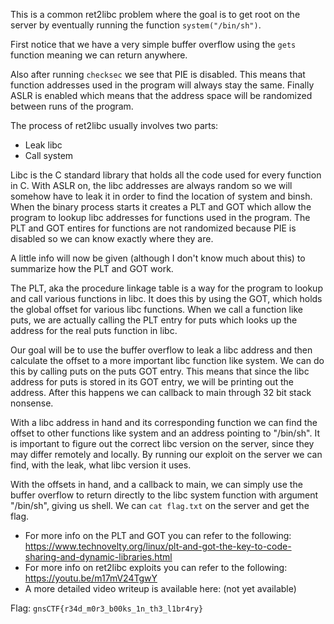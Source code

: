 This is a common ret2libc problem where the goal is to get root on the server by eventually running the function `system("/bin/sh")`.

First notice that we have a very simple buffer overflow using the `gets` function meaning we can return anywhere.

Also after running `checksec` we see that PIE is disabled. This means that function addresses used in the program will always stay the same.
Finally ASLR is enabled which means that the address space will be randomized between runs of the program.

The process of ret2libc usually involves two parts:
- Leak libc
- Call system

Libc is the C standard library that holds all the code used for every function in C.
With ASLR on, the libc addresses are always random so we will somehow have to leak it in order to find the location of system and binsh.
When the binary process starts it creates a PLT and GOT which allow the program to lookup libc addresses for functions used in the program.
The PLT and GOT entires for functions are not randomized because PIE is disabled so we can know exactly where they are.

A little info will now be given (although I don't know much about this) to summarize how the PLT and GOT work.

The PLT, aka the procedure linkage table is a way for the program to lookup and call various functions in libc.
It does this by using the GOT, which holds the global offset for various libc functions.
When we call a function like puts, we are actually calling the PLT entry for puts which looks up the address for the real puts function in libc.

Our goal will be to use the buffer overflow to leak a libc address and then calculate the offset to a more important libc function like system.
We can do this by calling puts on the puts GOT entry. This means that since the libc address for puts is stored in its GOT entry, we will be printing out the address.
After this happens we can callback to main through 32 bit stack nonsense.

With a libc address in hand and its corresponding function we can find the offset to other functions like system and an address pointing to "/bin/sh".
It is important to figure out the correct libc version on the server, since they may differ remotely and locally. By running our exploit on the server we can find, with the leak, what libc version it uses.

With the offsets in hand, and a callback to main, we can simply use the buffer overflow to return directly to the libc system function with argument "/bin/sh", giving us shell.
We can `cat flag.txt` on the server and get the flag.

- For more info on the PLT and GOT you can refer to the following: https://www.technovelty.org/linux/plt-and-got-the-key-to-code-sharing-and-dynamic-libraries.html
- For more info on ret2libc exploits you can refer to the following: https://youtu.be/m17mV24TgwY
- A more detailed video writeup is available here: (not yet available)

Flag: `gnsCTF{r34d_m0r3_b00ks_1n_th3_l1br4ry}`
